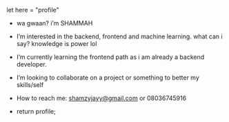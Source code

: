 let here = "profile"

- wa gwaan? i’m SHAMMAH
- I’m interested in the backend, frontend and machine learning. what can i say? knowledge is power lol
-  I’m currently learning the frontend path as i am already a backend developer.
-  I’m looking to collaborate on a project or something to better my skills/self
- How to reach me: shamzyjayy@gmail.com or 08036745916

- return profile;

<!---
JAH-SHAMMAH/JAH-SHAMMAH is a ✨ special ✨ repository because its `README.md` (this file) appears on your GitHub profile.
You can click the Preview link to take a look at your changes.
--->
